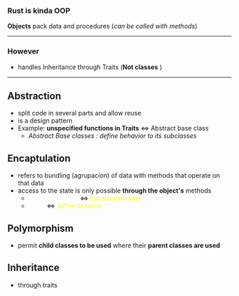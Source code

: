 ### Rust is kinda OOP
**Objects** pack data and procedures (*can be called with methods*)

---
### However
- handles Inheritance through Traits (**Not classes** )


---

## Abstraction
- split code in several parts and allow reuse 
- is a design pattern 
- Example: **unspecified functions in Traits** <=> Abstract base class
	- *Abstract Base classes : define behavior to its subclasses*

## Encaptulation
- refers to bundling (agrupacion) of data with methods that operate on that data
- access to the state is only possible **through the object's** methods
	- <span style="color:#ffffff">Modules, Structs</span> <=> <span style="color:#ffff00">Encapsulate data</span>
	- <span style="color:#ffffff">Traits </span><=> <span style="color:#ffff00">define behavior</span>
## Polymorphism 
- permit **child classes to be used** where their **parent classes are used**

## Inheritance
- through traits